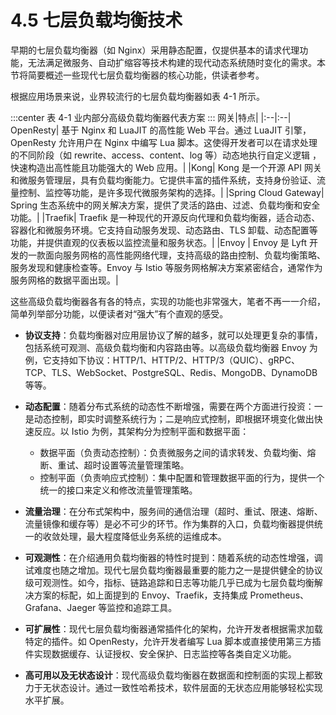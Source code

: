 # 4.5 七层负载均衡技术


早期的七层负载均衡器（如 Nginx）采用静态配置，仅提供基本的请求代理功能，无法满足微服务、自动扩缩容等技术构建的现代动态系统随时变化的需求。本节将简要概述一些现代七层负载均衡器的核心功能，供读者参考。

根据应用场景来说，业界较流行的七层负载均衡器如表 4-1 所示。

:::center
表 4-1 业内部分高级负载均衡器代表方案
::: 
网关|特点|
|:--|:--|
OpenResty| 基于 Nginx 和 LuaJIT 的高性能 Web 平台。通过 LuaJIT 引擎，OpenResty 允许用户在 Nginx 中编写 Lua 脚本。这使得开发者可以在请求处理的不同阶段（如 rewrite、access、content、log 等）动态地执行自定义逻辑 ，快速构造出高性能且功能强大的 Web 应用。|
|Kong| Kong 是一个开源 API 网关和微服务管理层，具有负载均衡能力。它提供丰富的插件系统，支持身份验证、流量控制、监控等功能，是许多现代微服务架构的选择。|
|Spring Cloud Gateway| Spring 生态系统中的网关解决方案，提供了灵活的路由、过滤、负载均衡和安全功能。|
|Traefik| Traefik 是一种现代的开源反向代理和负载均衡器，适合动态、容器化和微服务环境。它支持自动服务发现、动态路由、TLS 卸载、动态配置等功能，并提供直观的仪表板以监控流量和服务状态。|
|Envoy | Envoy 是 Lyft 开发的一款面向服务网格的高性能网络代理，支持高级的路由控制、负载均衡策略、服务发现和健康检查等。Envoy 与 Istio 等服务网格解决方案紧密结合，通常作为服务网格的数据平面出现。|

这些高级负载均衡器各有各的特点，实现的功能也非常强大，笔者不再一一介绍，简单列举部分功能，以便读者对“强大”有个直观的感受。

- **协议支持**：负载均衡器对应用层协议了解的越多，就可以处理更复杂的事情，包括系统可观测、高级负载均衡和内容路由等。以高级负载均衡器 Envoy 为例，它支持如下协议：HTTP/1、HTTP/2、HTTP/3（QUIC）、gRPC、TCP、TLS、WebSocket、PostgreSQL、Redis、MongoDB、DynamoDB 等等。

- **动态配置**：随着分布式系统的动态性不断增强，需要在两个方面进行投资：一是动态控制，即实时调整系统行为；二是响应式控制，即根据环境变化做出快速反应。以 Istio 为例，其架构分为控制平面和数据平面：
	- 数据平面（负责动态控制）：负责微服务之间的请求转发、负载均衡、熔断、重试、超时设置等流量管理策略。
	- 控制平面（负责响应式控制）：集中配置和管理数据平面的行为，提供一个统一的接口来定义和修改流量管理策略。

- **流量治理**：在分布式架构中，服务间的通信治理（超时、重试、限速、熔断、流量镜像和缓存等）是必不可少的环节。作为集群的入口，负载均衡器提供统一的收敛处理，最大程度降低业务系统的运维成本。
- **可观测性**：在介绍通用负载均衡器的特性时提到：随着系统的动态性增强，调试难度也随之增加。现代七层负载均衡器最重要的能力之一是提供健全的协议级可观测性。如今，指标、链路追踪和日志等功能几乎已成为七层负载均衡解决方案的标配，如上面提到的 Envoy、Traefik，支持集成 Prometheus、Grafana、Jaeger 等监控和追踪工具。

- **可扩展性**：现代七层负载均衡器通常插件化的架构，允许开发者根据需求加载特定的插件。如 OpenResty，允许开发者编写 Lua 脚本或直接使用第三方插件实现数据缓存、认证授权、安全保护、日志监控等各类自定义功能。

- **高可用以及无状态设计**：现代高级负载均衡器在数据面和控制面的实现上都致力于无状态设计。通过一致性哈希技术，软件层面的无状态应用能够轻松实现水平扩展。








